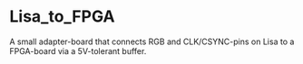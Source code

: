 # Lisa_to_FPGA
A small adapter-board that connects RGB and CLK/CSYNC-pins on Lisa to a FPGA-board via a 5V-tolerant buffer.
